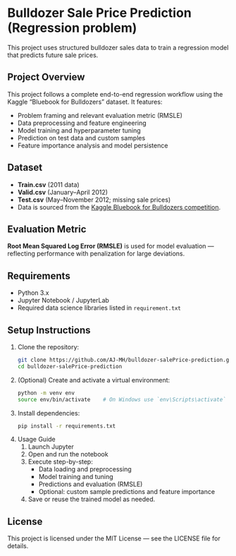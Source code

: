 # Bulldozer Sale Price Prediction (Regression problem)

This project uses structured bulldozer sales data to train a regression model that predicts future sale prices.

##  Project Overview
This project follows a complete end-to-end regression workflow using the Kaggle “Bluebook for Bulldozers” dataset.
It features:
- Problem framing and relevant evaluation metric (RMSLE)
- Data preprocessing and feature engineering
- Model training and hyperparameter tuning
- Prediction on test data and custom samples
- Feature importance analysis and model persistence

## Dataset  
- **Train.csv** (2011 data)  
- **Valid.csv** (January–April 2012)  
- **Test.csv** (May–November 2012; missing sale prices)  
- Data is sourced from the [Kaggle Bluebook for Bulldozers competition](https://www.kaggle.com/c/bluebook-for-bulldozers/data).  

## Evaluation Metric  
**Root Mean Squared Log Error (RMSLE)** is used for model evaluation — reflecting performance with penalization for large deviations.

## Requirements  
- Python 3.x  
- Jupyter Notebook / JupyterLab  
- Required data science libraries listed in `requirement.txt`

## Setup Instructions  
1. Clone the repository:
   ```bash
   git clone https://github.com/AJ-MH/bulldozer-salePrice-prediction.git
   cd bulldozer-salePrice-prediction
2. (Optional) Create and activate a virtual environment:
    ```bash
   python -m venv env
   source env/bin/activate    # On Windows use `env\Scripts\activate`
4. Install dependencies:
   ```bash
   pip install -r requirements.txt
5. Usage Guide
   1. Launch Jupyter
   2. Open and run the notebook
   3. Execute step-by-step:
      * Data loading and preprocessing
      * Model training and tuning
      * Predictions and evaluation (RMSLE)
      * Optional: custom sample predictions and feature importance
    4. Save or reuse the trained model as needed.

 ## License
 This project is licensed under the MIT License — see the LICENSE file for details.
